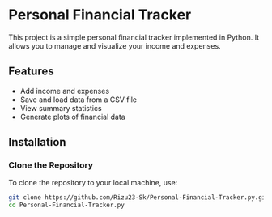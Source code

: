# Personal Financial Tracker

This project is a simple personal financial tracker implemented in Python. It allows you to manage and visualize your income and expenses.

## Features

- Add income and expenses
- Save and load data from a CSV file
- View summary statistics
- Generate plots of financial data

## Installation

### Clone the Repository

To clone the repository to your local machine, use:

```bash
git clone https://github.com/Rizu23-Sk/Personal-Financial-Tracker.py.git
cd Personal-Financial-Tracker.py
